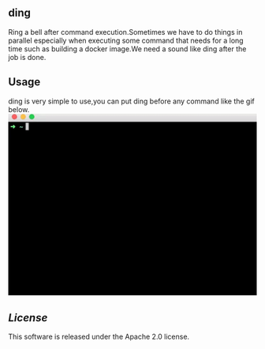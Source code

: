## ding
Ring a bell after command execution.Sometimes we have to do things in parallel especially when executing some command that needs for a long time such as building a docker image.We need a sound like ding after the job is done.  
                                                            
## Usage 
ding is very simple to use,you can put ding before any command like the gif below.
<img src="usage.gif" />

## *License*
This software is released under the Apache 2.0 license.


